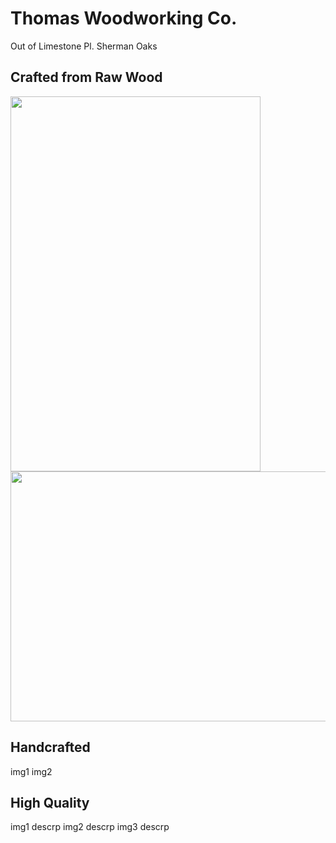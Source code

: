 # Thomas Woodworking Co.
 Out of Limestone Pl. Sherman Oaks

## Crafted from Raw Wood
<img src="https://github.com/tomtominator/tree-spoon.com/blob/master/IMG_20190523_165933.jpg" width="400" height="600">
<img src="https://github.com/tomtominator/tree-spoon.com/blob/master/IMG_20190523_165948.jpg" width="600" height="400">

## Handcrafted 
img1
img2

## High Quality
img1 
descrp
img2 
descrp
img3
descrp

